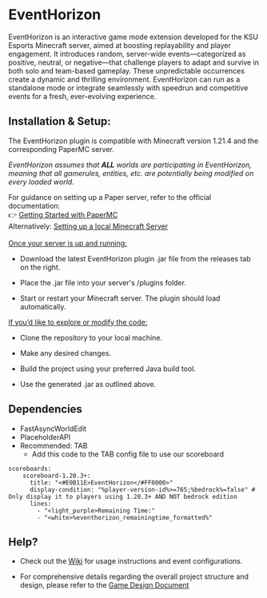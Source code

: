 # EventHorizon
EventHorizon is an interactive game mode extension developed for the KSU Esports Minecraft server, aimed at boosting replayability and player engagement. It introduces random, server-wide events—categorized as positive, neutral, or negative—that challenge players to adapt and survive in both solo and team-based gameplay. These unpredictable occurrences create a dynamic and thrilling environment. EventHorizon can run as a standalone mode or integrate seamlessly with speedrun and competitive events for a fresh, ever-evolving experience.

## Installation & Setup:
The EventHorizon plugin is compatible with Minecraft version 1.21.4 and the corresponding PaperMC server.  

*EventHorizon assumes that **ALL** worlds are participating in EventHorizon, meaning that all gamerules, entities, etc. are potentially being modified on every loaded world.*  

For guidance on setting up a Paper server, refer to the official documentation:\
👉 [Getting Started with PaperMC](https://docs.papermc.io/paper/getting-started)  
Alternatively: [Setting up a local Minecraft Server](https://www.setup.md/guides/self-host/win)
\
\
<ins>Once your server is up and running:</ins>
- Download the latest EventHorizon plugin .jar file from the releases tab on the right. 
* Place the .jar file into your server's /plugins folder.
+ Start or restart your Minecraft server. The plugin should load automatically.

<ins>If you’d like to explore or modify the code:</ins>
- Clone the repository to your local machine.
* Make any desired changes.
+ Build the project using your preferred Java build tool.
- Use the generated .jar as outlined above.



## Dependencies
- FastAsyncWorldEdit
- PlaceholderAPI
- Recommended: TAB
  - Add this code to the TAB config file to use our scoreboard
```
scoreboards:
    scoreboard-1.20.3+:
      title: "<#E0B11E>EventHorizon</#FF0000>"
      display-condition: "%player-version-id%>=765;%bedrock%=false" # Only display it to players using 1.20.3+ AND NOT bedrock edition
      lines:
        - "<light_purple>Remaining Time:"
        - "<white>%eventhorizon_remainingtime_formatted%"
```

## Help?
- Check out the [Wiki](https://github.com/StrwbryPanda/EventHorizon/wiki) for usage instructions and event configurations.
* For comprehensive details regarding the overall project structure and design, please refer to the [Game Design Document](https://github.com/user-attachments/files/19817534/Team.1.Design.Document.docx.pdf)
